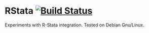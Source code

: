 RStata [![Build Status](https://travis-ci.org/lbraglia/RStata.svg)](https://travis-ci.org/lbraglia/RStata)
======
Experiments with R-Stata integration. Tested on Debian Gnu/Linux.
